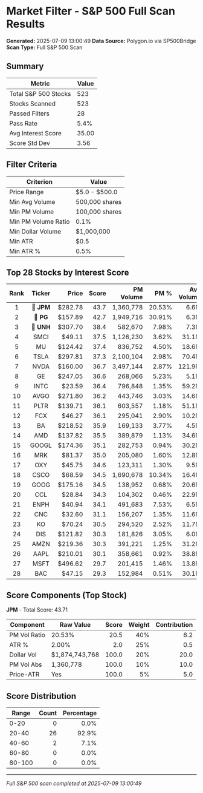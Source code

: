 # Market Filter - S&P 500 Full Scan Results

**Generated:** 2025-07-09 13:00:49
**Data Source:** Polygon.io via SP500Bridge
**Scan Type:** Full S&P 500 Scan

## Summary

| Metric | Value |
|--------|-------|
| Total S&P 500 Stocks | 523 |
| Stocks Scanned | 523 |
| Passed Filters | 28 |
| Pass Rate | 5.4% |
| Avg Interest Score | 35.00 |
| Score Std Dev | 3.56 |

## Filter Criteria

| Criterion | Value |
|-----------|-------|
| Price Range | $5.0 - $500.0 |
| Min Avg Volume | 500,000 shares |
| Min PM Volume | 100,000 shares |
| Min PM Volume Ratio | 0.1% |
| Min Dollar Volume | $1,000,000 |
| Min ATR | $0.5 |
| Min ATR % | 0.5% |

## Top 28 Stocks by Interest Score

| Rank | Ticker | Price | Score | PM Volume | PM % | Avg Volume | ATR | ATR % | $ Volume |
|:----:|:------:|------:|------:|----------:|-----:|-----------:|----:|------:|---------:|
| 1 | 🥇 **JPM** | $282.78 | 43.7 | 1,360,778 | 20.53% | 6.6M | $5.66 | 2.00% | $1874.7M |
| 2 | 🥈 **PG** | $157.89 | 42.7 | 1,949,716 | 30.91% | 6.3M | $2.17 | 1.37% | $995.9M |
| 3 | 🥉 **UNH** | $307.70 | 38.4 | 582,670 | 7.98% | 7.3M | $7.04 | 2.29% | $2246.5M |
| 4 | SMCI | $49.11 | 37.5 | 1,126,230 | 3.62% | 31.1M | $2.10 | 4.27% | $1528.6M |
| 5 | MU | $124.42 | 37.4 | 836,752 | 4.50% | 18.6M | $3.54 | 2.84% | $2315.8M |
| 6 | TSLA | $297.81 | 37.3 | 2,100,104 | 2.98% | 70.4M | $12.87 | 4.32% | $20960.0M |
| 7 | NVDA | $160.00 | 36.7 | 3,497,144 | 2.87% | 121.9M | $3.28 | 2.05% | $19505.6M |
| 8 | GE | $247.05 | 36.6 | 268,066 | 5.23% | 5.1M | $5.08 | 2.05% | $1266.3M |
| 9 | INTC | $23.59 | 36.4 | 796,848 | 1.35% | 59.2M | $0.93 | 3.96% | $1396.7M |
| 10 | AVGO | $271.80 | 36.2 | 443,746 | 3.03% | 14.6M | $6.73 | 2.47% | $3976.1M |
| 11 | PLTR | $139.71 | 36.1 | 603,557 | 1.18% | 51.1M | $5.71 | 4.09% | $7145.4M |
| 12 | FCX | $46.27 | 36.1 | 295,041 | 2.90% | 10.2M | $1.50 | 3.24% | $470.2M |
| 13 | BA | $218.52 | 35.9 | 169,133 | 3.77% | 4.5M | $5.73 | 2.62% | $979.1M |
| 14 | AMD | $137.82 | 35.5 | 389,879 | 1.13% | 34.6M | $4.21 | 3.05% | $4773.0M |
| 15 | GOOGL | $174.36 | 35.1 | 282,753 | 0.94% | 30.2M | $4.53 | 2.60% | $5267.4M |
| 16 | MRK | $81.37 | 35.0 | 205,080 | 1.60% | 12.8M | $1.77 | 2.18% | $1041.7M |
| 17 | OXY | $45.75 | 34.6 | 123,311 | 1.30% | 9.5M | $1.09 | 2.38% | $433.8M |
| 18 | CSCO | $68.59 | 34.5 | 1,690,678 | 10.34% | 16.4M | $0.98 | 1.43% | $1121.6M |
| 19 | GOOG | $175.16 | 34.5 | 138,952 | 0.68% | 20.6M | $4.41 | 2.52% | $3602.2M |
| 20 | CCL | $28.84 | 34.3 | 104,302 | 0.46% | 22.9M | $0.87 | 3.01% | $660.9M |
| 21 | ENPH | $40.94 | 34.1 | 491,683 | 7.53% | 6.5M | $2.66 | 6.50% | $267.2M |
| 22 | CNC | $32.60 | 31.1 | 156,207 | 1.35% | 11.6M | $2.50 | 7.66% | $378.3M |
| 23 | KO | $70.24 | 30.5 | 294,520 | 2.52% | 11.7M | $0.95 | 1.35% | $821.1M |
| 24 | DIS | $121.82 | 30.3 | 181,826 | 3.05% | 6.0M | $1.67 | 1.37% | $725.9M |
| 25 | AMZN | $219.36 | 30.3 | 391,221 | 1.25% | 31.2M | $4.16 | 1.90% | $6851.7M |
| 26 | AAPL | $210.01 | 30.1 | 358,661 | 0.92% | 38.8M | $4.15 | 1.97% | $8144.9M |
| 27 | MSFT | $496.62 | 29.7 | 201,415 | 1.46% | 13.8M | $6.01 | 1.21% | $6869.2M |
| 28 | BAC | $47.15 | 29.3 | 152,984 | 0.51% | 30.1M | $0.83 | 1.76% | $1421.5M |

## Score Components (Top Stock)

**JPM** - Total Score: 43.71

| Component | Raw Value | Score | Weight | Contribution |
|-----------|-----------|------:|-------:|-------------:|
| PM Vol Ratio | 20.53% | 20.5 | 40% | 8.2 |
| ATR % | 2.00% | 2.0 | 25% | 0.5 |
| Dollar Vol | $1,874,743,768 | 100.0 | 20% | 20.0 |
| PM Vol Abs | 1,360,778 | 100.0 | 10% | 10.0 |
| Price-ATR | Yes | 100.0 | 5% | 5.0 |

## Score Distribution

| Range | Count | Percentage |
|-------|------:|-----------:|
| 0-20 | 0 | 0.0% |
| 20-40 | 26 | 92.9% |
| 40-60 | 2 | 7.1% |
| 60-80 | 0 | 0.0% |
| 80-100 | 0 | 0.0% |

---
*Full S&P 500 scan completed at 2025-07-09 13:00:49*
